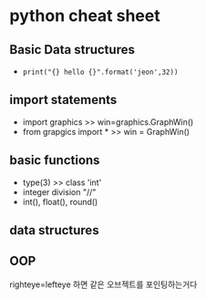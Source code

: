 # python cheat sheet

## Basic Data structures
* `print("{} hello {}".format('jeon',32))`

## import statements
* import graphics >> win=graphics.GraphWin()
* from grapgics import * >> win = GraphWin()


## basic functions
* type(3) >> class 'int'
* integer division "//"
* int(), float(), round()

## data structures


## OOP
righteye=lefteye 하면 같은 오브젝트를 포인팅하는거다
